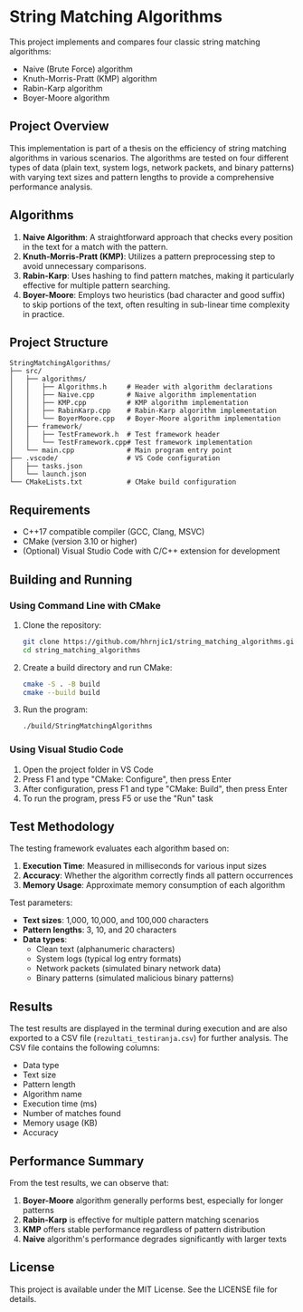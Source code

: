 # String Matching Algorithms

This project implements and compares four classic string matching algorithms:
- Naive (Brute Force) algorithm
- Knuth-Morris-Pratt (KMP) algorithm
- Rabin-Karp algorithm
- Boyer-Moore algorithm

## Project Overview

This implementation is part of a thesis on the efficiency of string matching algorithms in various scenarios. The algorithms are tested on four different types of data (plain text, system logs, network packets, and binary patterns) with varying text sizes and pattern lengths to provide a comprehensive performance analysis.

## Algorithms

1. **Naive Algorithm**: A straightforward approach that checks every position in the text for a match with the pattern.
2. **Knuth-Morris-Pratt (KMP)**: Utilizes a pattern preprocessing step to avoid unnecessary comparisons.
3. **Rabin-Karp**: Uses hashing to find pattern matches, making it particularly effective for multiple pattern searching.
4. **Boyer-Moore**: Employs two heuristics (bad character and good suffix) to skip portions of the text, often resulting in sub-linear time complexity in practice.

## Project Structure

```
StringMatchingAlgorithms/
├── src/
│   ├── algorithms/
│   │   ├── Algorithms.h     # Header with algorithm declarations
│   │   ├── Naive.cpp        # Naive algorithm implementation
│   │   ├── KMP.cpp          # KMP algorithm implementation
│   │   ├── RabinKarp.cpp    # Rabin-Karp algorithm implementation
│   │   └── BoyerMoore.cpp   # Boyer-Moore algorithm implementation
│   ├── framework/
│   │   ├── TestFramework.h  # Test framework header
│   │   └── TestFramework.cpp# Test framework implementation
│   └── main.cpp             # Main program entry point
├── .vscode/                 # VS Code configuration
│   ├── tasks.json
│   └── launch.json
└── CMakeLists.txt           # CMake build configuration
```

## Requirements

- C++17 compatible compiler (GCC, Clang, MSVC)
- CMake (version 3.10 or higher)
- (Optional) Visual Studio Code with C/C++ extension for development

## Building and Running

### Using Command Line with CMake

1. Clone the repository:
   ```bash
   git clone https://github.com/hhrnjic1/string_matching_algorithms.git
   cd string_matching_algorithms
   ```

2. Create a build directory and run CMake:
   ```bash
   cmake -S . -B build
   cmake --build build
   ```

3. Run the program:
   ```bash
   ./build/StringMatchingAlgorithms
   ```

### Using Visual Studio Code

1. Open the project folder in VS Code
2. Press F1 and type "CMake: Configure", then press Enter
3. After configuration, press F1 and type "CMake: Build", then press Enter
4. To run the program, press F5 or use the "Run" task

## Test Methodology

The testing framework evaluates each algorithm based on:

1. **Execution Time**: Measured in milliseconds for various input sizes
2. **Accuracy**: Whether the algorithm correctly finds all pattern occurrences
3. **Memory Usage**: Approximate memory consumption of each algorithm

Test parameters:
- **Text sizes**: 1,000, 10,000, and 100,000 characters
- **Pattern lengths**: 3, 10, and 20 characters
- **Data types**:
  - Clean text (alphanumeric characters)
  - System logs (typical log entry formats)
  - Network packets (simulated binary network data)
  - Binary patterns (simulated malicious binary patterns)

## Results

The test results are displayed in the terminal during execution and are also exported to a CSV file (`rezultati_testiranja.csv`) for further analysis. The CSV file contains the following columns:
- Data type
- Text size
- Pattern length
- Algorithm name
- Execution time (ms)
- Number of matches found
- Memory usage (KB)
- Accuracy

## Performance Summary

From the test results, we can observe that:

1. **Boyer-Moore** algorithm generally performs best, especially for longer patterns
2. **Rabin-Karp** is effective for multiple pattern matching scenarios
3. **KMP** offers stable performance regardless of pattern distribution
4. **Naive** algorithm's performance degrades significantly with larger texts

## License

This project is available under the MIT License. See the LICENSE file for details.